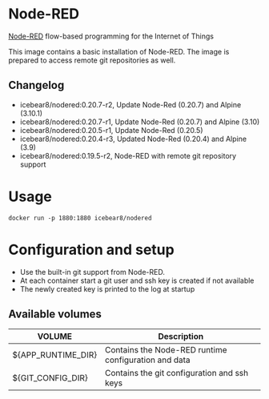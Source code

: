 # Node-RED
[Node-RED](https://nodered.org/) flow-based programming for the Internet of Things

This image contains a basic installation of Node-RED.
The image is prepared to access remote git repositories as well.

##  Changelog
* icebear8/nodered:0.20.7-r2, Update Node-Red (0.20.7) and Alpine (3.10.1)
* icebear8/nodered:0.20.7-r1, Update Node-Red (0.20.7) and Alpine (3.10)
* icebear8/nodered:0.20.5-r1, Update Node-Red (0.20.5)
* icebear8/nodered:0.20.4-r3, Updated Node-Red (0.20.4) and Alpine (3.9)
* icebear8/nodered:0.19.5-r2, Node-RED with remote git repository support


# Usage
`docker run -p 1880:1880 icebear8/nodered`

# Configuration and setup
* Use the built-in git support from Node-RED.
* At each container start a git user and ssh key is created if not available
* The newly created key is printed to the log at startup

##  Available volumes
| VOLUME            | Description |
|-                  |-            |
${APP_RUNTIME_DIR}  | Contains the Node-RED runtime configuration and data |
${GIT_CONFIG_DIR}   | Contains the git configuration and ssh keys |
